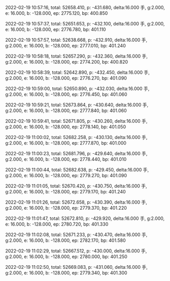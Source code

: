 2022-02-19 10:57:16, total: 52658.410, p: -431.680, delta:16.000 手, g:2.000, e: 16.000, b: -128.000, ep: 2775.120, bp: 400.850

2022-02-19 10:57:37, total: 52651.653, p: -432.100, delta:16.000 手, g:2.000, e: 16.000, b: -128.000, ep: 2776.780, bp: 401.110

2022-02-19 10:57:57, total: 52638.668, p: -432.910, delta:16.000 手, g:2.000, e: 16.000, b: -128.000, ep: 2777.010, bp: 401.240

2022-02-19 10:58:18, total: 52657.290, p: -432.360, delta:16.000 手, g:2.000, e: 16.000, b: -128.000, ep: 2774.200, bp: 400.820

2022-02-19 10:58:39, total: 52642.890, p: -432.450, delta:16.000 手, g:2.000, e: 16.000, b: -128.000, ep: 2776.270, bp: 401.090

2022-02-19 10:59:00, total: 52650.890, p: -432.030, delta:16.000 手, g:2.000, e: 16.000, b: -128.000, ep: 2776.450, bp: 401.060

2022-02-19 10:59:21, total: 52673.864, p: -430.640, delta:16.000 手, g:2.000, e: 16.000, b: -128.000, ep: 2777.840, bp: 401.060

2022-02-19 10:59:41, total: 52671.805, p: -430.260, delta:16.000 手, g:2.000, e: 16.000, b: -128.000, ep: 2778.140, bp: 401.050

2022-02-19 11:00:02, total: 52682.258, p: -430.130, delta:16.000 手, g:2.000, e: 16.000, b: -128.000, ep: 2777.870, bp: 401.000

2022-02-19 11:00:23, total: 52681.796, p: -429.640, delta:16.000 手, g:2.000, e: 16.000, b: -128.000, ep: 2778.440, bp: 401.010

2022-02-19 11:00:44, total: 52682.638, p: -429.450, delta:16.000 手, g:2.000, e: 16.000, b: -128.000, ep: 2779.270, bp: 401.090

2022-02-19 11:01:05, total: 52670.420, p: -430.750, delta:16.000 手, g:2.000, e: 16.000, b: -128.000, ep: 2779.170, bp: 401.240

2022-02-19 11:01:26, total: 52672.658, p: -430.390, delta:16.000 手, g:2.000, e: 16.000, b: -128.000, ep: 2779.370, bp: 401.220

2022-02-19 11:01:47, total: 52672.810, p: -429.920, delta:16.000 手, g:2.000, e: 16.000, b: -128.000, ep: 2780.720, bp: 401.330

2022-02-19 11:02:08, total: 52671.233, p: -430.470, delta:16.000 手, g:2.000, e: 16.000, b: -128.000, ep: 2782.170, bp: 401.580

2022-02-19 11:02:29, total: 52667.512, p: -430.000, delta:16.000 手, g:2.000, e: 16.000, b: -128.000, ep: 2780.000, bp: 401.250

2022-02-19 11:02:50, total: 52669.083, p: -431.060, delta:16.000 手, g:2.000, e: 16.000, b: -128.000, ep: 2779.340, bp: 401.300